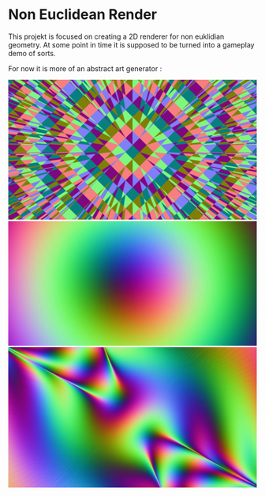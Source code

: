 # Non Euclidean Render

This projekt is focused on creating a 2D renderer for non euklidian geometry. At some point in time it is supposed to be turned into a gameplay demo of sorts.

For now it is more of an abstract art generator :

![not available](https://github.com/burg113/non-euclidean-render/blob/master/results/cube.png)
![not available](https://github.com/burg113/non-euclidean-render/blob/master/results/sphere.jpg)
![not available](https://github.com/burg113/non-euclidean-render/blob/master/results/donut_high_res.png)











